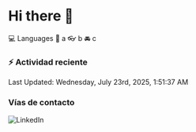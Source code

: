 # Hi there 👋

:computer: Languages
:pencil: a
:eyeglasses: b
:oncoming_automobile: c

### :zap: Actividad reciente
<!--RECENT_ACTIVITY:start-->
<!--RECENT_ACTIVITY:end-->
<!--RECENT_ACTIVITY:last_update-->
Last Updated: Wednesday, July 23rd, 2025, 1:51:37 AM
<!--RECENT_ACTIVITY:last_update_end-->

### Vías de contacto

![LinkedIn](https://www.linkedin.com/in/irving-hernández-226846205/)
